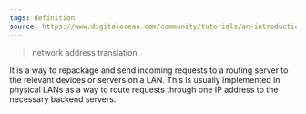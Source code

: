 ```yaml
---
tags: definition
source: https://www.digitalocean.com/community/tutorials/an-introduction-to-networking-terminology-interfaces-and-protocols
---
```


> network address translation

It is a way to repackage and send incoming requests to a routing server to the relevant devices or servers on a LAN. This is usually implemented in physical LANs as a way to route requests through one IP address to the necessary backend servers.